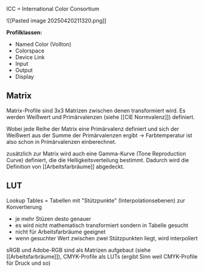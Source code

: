 
ICC = International Color Consortium

![[Pasted image 20250420211320.png]]

**Profilklassen:**
- Named Color (Vollton)
- Colorspace
- Device Link
- Input
- Output
- Display

## Matrix

Matrix-Profile sind 3x3 Matrizen zwischen denen transformiert wird.
Es werden Weißwert und Primärvalenzen  (siehe [[CIE Normvalenz]]) definiert.

Wobei jede Reihe der Matrix eine Primärvalenz definiert und sich der Weißwert aus der Summe der Primärvalenzen ergibt -> Farbtemperatur ist also schon in Primärvalenzen einberechnet.

zusätzlich zur Matrix wird auch eine Gamma-Kurve (Tone Reproduction Curve) definiert, die die Helligkeitsverteilung bestimmt. Dadurch wird die Definition von [[Arbeitsfarbräume]] abgedeckt.

## LUT

Lookup Tables = Tabellen mit "Stützpunkte" (Interpolationsebenen) zur Konvertierung

- je mehr Stüzen desto genauer
- es wird nicht mathematisch transformiert sondern in Tabelle gesucht
- nicht für Arbeitsfarbräume geeignet
- wenn gesuchter Wert zwischen zwei Stützpunkten liegt, wird interpoliert

sRGB und Adobe-RGB sind als Matrizen aufgebaut (siehe [[Arbeitsfarbräume]]), CMYK-Profile als LUTs (ergibt Sinn weil CMYK-Profile für Druck und so)